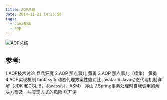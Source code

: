 ```yaml
---
title: AOP总结
date: 2014-11-21 14:25:58
tags:
  - Java基础
  - aop
---
```


![AOP总结](http://www6v.github.io/www6vHome/aop/aop.jpg "AOP总结")

## 参考:

1.AOP技术讨论 乒乓狂魔
2.AOP 那点事儿 黄勇
3.AOP 那点事儿（续集） 黄勇
4.AOP实现机制 fantasy
5.动态代理方案性能对比 javatar
6.Java动态代理机制详解（JDK 和CGLIB，Javassist，ASM） 亦山
7.Spring事务处理时自我调用的解决方案及一些实现方式的风险 张开涛
